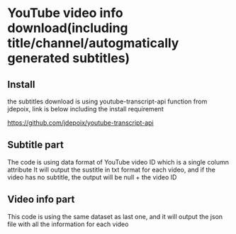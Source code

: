 # YouTube video info download(including title/channel/autogmatically generated subtitles)

## Install 

the subtitles download is using youtube-transcript-api function from jdepoix, link is below including the install requirement

https://github.com/jdepoix/youtube-transcript-api

## Subtitle part

The code is using data format of YouTube video ID which is a single column attribute
It will output the sustitle in txt format for each video, and if the video has no subtitle, the output will be null + the video ID

## Video info part
This code is using the same dataset as last one, and it will output the json file with all the information for each video
